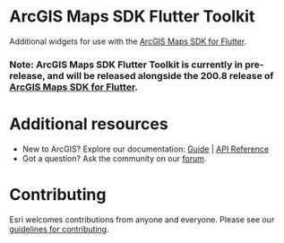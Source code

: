 # ArcGIS Maps SDK Flutter Toolkit
Additional widgets for use with the [ArcGIS Maps SDK for Flutter](https://developers.arcgis.com/flutter/).

### Note: ArcGIS Maps SDK Flutter Toolkit is currently in pre-release, and will be released alongside the 200.8 release of [ArcGIS Maps SDK for Flutter](https://developers.arcgis.com/flutter/).


# Additional resources

* New to ArcGIS? Explore our documentation: [Guide](https://developers.arcgis.com/flutter) | [API Reference](https://links.esri.com/flutter-api-ref)
* Got a question? Ask the community on our [forum](https://links.esri.com/flutter-community).

# Contributing
Esri welcomes contributions from anyone and everyone. Please see our [guidelines for contributing](https://github.com/esri/contributing).

